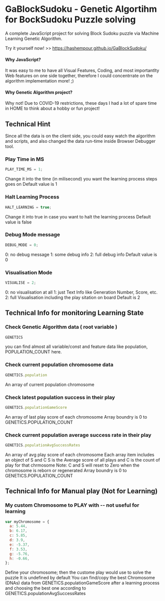# GaBlockSudoku - Genetic Algortihm for BockSudoku Puzzle solving

A complete JavaScript project for solving Block Sudoku puzzle via Machine Learning Genetic Algorithm.

Try it yourself now! >> https://hashempour.github.io/GaBlockSudoku/ 


#### Why JavaScript?
  It was easy to me to have all Visual Features, Coding, and most importantlty Web features on one side together, therefore I could concentrrate on the algorithm implementation more! ;)
  
#### Why Genetic Algorithm project?
  Why not! Due to COVID-19 restrictions, these days I had a lot of spare time in HOME to think about a hobby or fun project!
  
  
## Technical Hint

Since all the data is on the client side, you could easy watch the algorithm and scripts, and also changed the data run-time inside Browser Debugger tool.

### Play Time in MS
  ```javascript
  PLAY_TIME_MS = 1;
  ```
  Change it into the time (in milisecond) you want the learning process steps goes on
  Default value is 1
    
### Halt Learning Process
  ```javascript
  HALT_LEARNING = true;
  ```
  Change it into true in case you want to halt the learning process
  Default value is false
  
### Debug Mode message
  ```javascript
  DEBUG_MODE = 0;
  ```
  0: no debug message
  1: some debug info
  2: full debug info
  Default value is 0
  
### Visualisation Mode
  ```javascript
  VISUALISE = 2;
  ````
  0: no visualisation at all
  1: just Text Info like Generation Number, Score, etc.
  2: full Visualisation including the play sitation on board
  Default is 2
  

## Technical Info for monitoring Learning State

### Check Genetic Algorithm data ( root variable )
  ```javascript
  GENETICS
  ```
  you can find almost all variable/const and feature data like population, POPULATION_COUNT here.
  


### Check current population chromosome data
  ```javascript
  GENETICS.population
  ```
  An array of current population chromosome
  
### Check latest population success in their play
  ```javascript
  GENETICS.populationGameScore
  ```
  An array of last play score of each chromosome
  Array boundry is 0 to GENETICS.POPULATION_COUNT

### Check current population average success rate in their play
  ```javascript
  GENETICS.populationAvgSuccessRates
  ```
  An array of avg play score of each chromosome
  Each array item includes an object of S and C
  S is the Average score of all plays and C is the count of play for that chrmosome
  Note: C and S will reset to Zero when the chromosome is reborn or regenerated
  Array boundry is 0 to GENETICS.POPULATION_COUNT


## Technical Info for Manual play (Not for Learning)
 
### My custom Chromosome to PLAY with -- not useful for learning
  ```javascript
  var myChromosome = { 
    a: 5.44,
    b: 6.17,
    c: 5.85,
    d: 3.9,
    e: -5.37,
    f: 3.53,
    g: -5.76,
    h: -0.66,
  };
  ```
  Define your chromosome; then the custome play would use to solve the puzzle
  It is undefined by default
  You can find/copy the best Chromosome (DNAs) data from GENETICS.populationGameScore after a learning process and choosing the best one according to GENETICS.populationAvgSuccessRates


